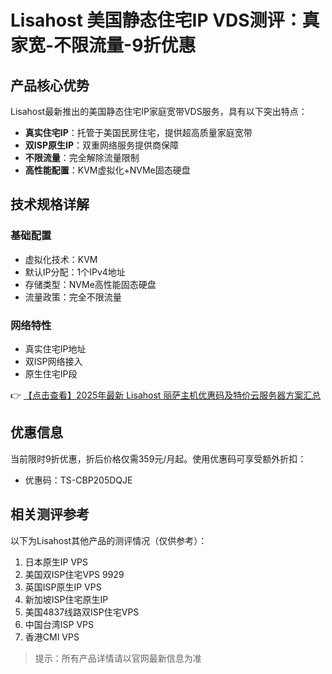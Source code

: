 # Lisahost 美国静态住宅IP VDS测评：真家宽-不限流量-9折优惠

## 产品核心优势
Lisahost最新推出的美国静态住宅IP家庭宽带VDS服务，具有以下突出特点：
- **真实住宅IP**：托管于美国民房住宅，提供超高质量家庭宽带
- **双ISP原生IP**：双重网络服务提供商保障
- **不限流量**：完全解除流量限制
- **高性能配置**：KVM虚拟化+NVMe固态硬盘

## 技术规格详解
### 基础配置
- 虚拟化技术：KVM
- 默认IP分配：1个IPv4地址
- 存储类型：NVMe高性能固态硬盘
- 流量政策：完全不限流量

### 网络特性
- 真实住宅IP地址
- 双ISP网络接入
- 原生住宅IP段

👉 [【点击查看】2025年最新 Lisahost 丽萨主机优惠码及特价云服务器方案汇总](https://bit.ly/lisazhuji)

## 优惠信息
当前限时9折优惠，折后价格仅需359元/月起。使用优惠码可享受额外折扣：
- 优惠码：TS-CBP205DQJE

## 相关测评参考
以下为Lisahost其他产品的测评情况（仅供参考）：
1. 日本原生IP VPS
2. 美国双ISP住宅VPS 9929
3. 英国ISP原生IP VPS
4. 新加坡ISP住宅原生IP
5. 美国4837线路双ISP住宅VPS
6. 中国台湾ISP VPS
7. 香港CMI VPS

> 提示：所有产品详情请以官网最新信息为准